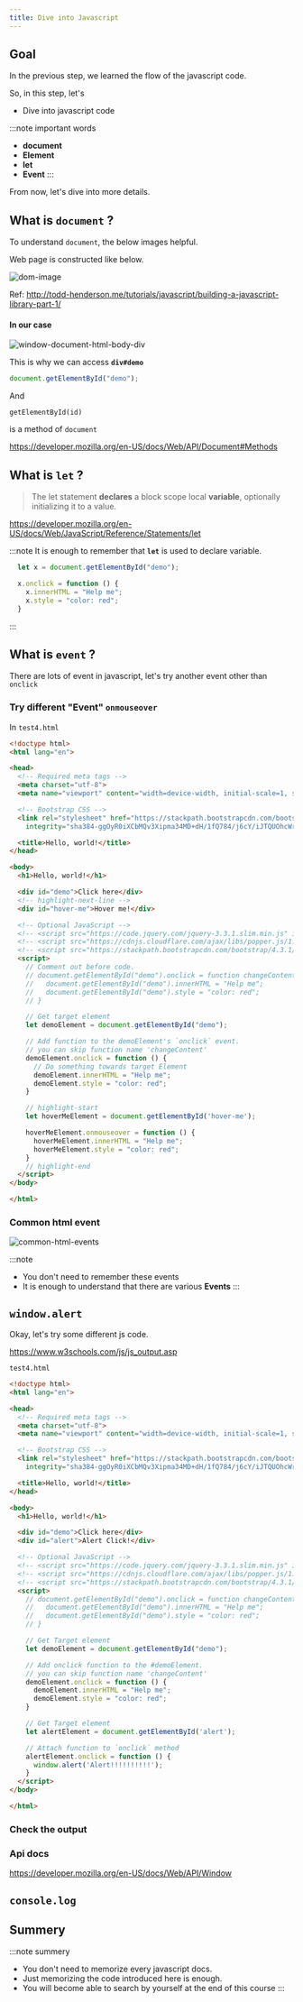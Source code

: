 ```yaml
---
title: Dive into Javascript
---
```


## Goal

In the previous step, we learned the flow of the javascript code.

So, in this step, let's
- Dive into javascript code


:::note important words
- **document**
- **Element**
- **let**
- **Event**
:::

From now, let's dive into more details.

## What is `document` ?

To understand `document`, the below images helpful.

Web page is constructed like below.

![dom-image](http://todd-henderson.me/assets/images/2014/DOM-Tree.png)

Ref: http://todd-henderson.me/tutorials/javascript/building-a-javascript-library-part-1/

#### In our case

![window-document-html-body-div](https://coderhackers-1304676641.cos.ap-tokyo.myqcloud.com/the-complete-webdev-with-rails-2020/javascript-guide/window-document-html-body-div.jpg)

This is why we can access **`div#demo`**
```js
document.getElementById("demo");
```
And

```
getElementById(id)
```

is a method of `document`

https://developer.mozilla.org/en-US/docs/Web/API/Document#Methods

## What is `let` ?
> The let statement **declares** a block scope local **variable**, optionally initializing it to a value.

https://developer.mozilla.org/en-US/docs/Web/JavaScript/Reference/Statements/let

:::note
It is enough to remember that **`let`** is used to declare variable.
```js
  let x = document.getElementById("demo");

  x.onclick = function () {
    x.innerHTML = "Help me";
    x.style = "color: red";
  }
```
:::


## What is `event` ?
There are lots of event in javascript, let's try another event other than `onclick`

### Try different "Event" `onmouseover`

In `test4.html`

```html title="test4.html"
<!doctype html>
<html lang="en">

<head>
  <!-- Required meta tags -->
  <meta charset="utf-8">
  <meta name="viewport" content="width=device-width, initial-scale=1, shrink-to-fit=no">

  <!-- Bootstrap CSS -->
  <link rel="stylesheet" href="https://stackpath.bootstrapcdn.com/bootstrap/4.3.1/css/bootstrap.min.css"
    integrity="sha384-ggOyR0iXCbMQv3Xipma34MD+dH/1fQ784/j6cY/iJTQUOhcWr7x9JvoRxT2MZw1T" crossorigin="anonymous">

  <title>Hello, world!</title>
</head>

<body>
  <h1>Hello, world!</h1>

  <div id="demo">Click here</div>
  <!-- highlight-next-line -->
  <div id="hover-me">Hover me!</div>

  <!-- Optional JavaScript -->
  <!-- <script src="https://code.jquery.com/jquery-3.3.1.slim.min.js" integrity="sha384-q8i/X+965DzO0rT7abK41JStQIAqVgRVzpbzo5smXKp4YfRvH+8abtTE1Pi6jizo" crossorigin="anonymous"></script> -->
  <!-- <script src="https://cdnjs.cloudflare.com/ajax/libs/popper.js/1.14.7/umd/popper.min.js" integrity="sha384-UO2eT0CpHqdSJQ6hJty5KVphtPhzWj9WO1clHTMGa3JDZwrnQq4sF86dIHNDz0W1" crossorigin="anonymous"></script> -->
  <!-- <script src="https://stackpath.bootstrapcdn.com/bootstrap/4.3.1/js/bootstrap.min.js" integrity="sha384-JjSmVgyd0p3pXB1rRibZUAYoIIy6OrQ6VrjIEaFf/nJGzIxFDsf4x0xIM+B07jRM" crossorigin="anonymous"></script> -->
  <script>
    // Comment out before code.
    // document.getElementById("demo").onclick = function changeContent() {
    //   document.getElementById("demo").innerHTML = "Help me";
    //   document.getElementById("demo").style = "color: red";
    // }

    // Get target element
    let demoElement = document.getElementById("demo");

    // Add function to the demoElement's `onclick` event.
    // you can skip function name 'changeContent'
    demoElement.onclick = function () {
      // Do something towards target Element
      demoElement.innerHTML = "Help me";
      demoElement.style = "color: red";
    }

    // highlight-start
    let hoverMeElement = document.getElementById('hover-me');

    hoverMeElement.onmouseover = function () {
      hoverMeElement.innerHTML = "Help me";
      hoverMeElement.style = "color: red";
    }
    // highlight-end
  </script>
</body>

</html>
```


### Common html event
![common-html-events](https://coderhackers-1304676641.cos.ap-tokyo.myqcloud.com/the-complete-webdev-with-rails-2020/javascript-guide/common-html-events.png)

:::note
- You don't need to remember these events
- It is enough to understand that there are various **Events**
:::


## `window.alert`

Okay, let's try some different js code.

https://www.w3schools.com/js/js_output.asp

`test4.html`
```html
<!doctype html>
<html lang="en">

<head>
  <!-- Required meta tags -->
  <meta charset="utf-8">
  <meta name="viewport" content="width=device-width, initial-scale=1, shrink-to-fit=no">

  <!-- Bootstrap CSS -->
  <link rel="stylesheet" href="https://stackpath.bootstrapcdn.com/bootstrap/4.3.1/css/bootstrap.min.css"
    integrity="sha384-ggOyR0iXCbMQv3Xipma34MD+dH/1fQ784/j6cY/iJTQUOhcWr7x9JvoRxT2MZw1T" crossorigin="anonymous">

  <title>Hello, world!</title>
</head>

<body>
  <h1>Hello, world!</h1>

  <div id="demo">Click here</div>
  <div id="alert">Alert Click!</div>

  <!-- Optional JavaScript -->
  <!-- <script src="https://code.jquery.com/jquery-3.3.1.slim.min.js" integrity="sha384-q8i/X+965DzO0rT7abK41JStQIAqVgRVzpbzo5smXKp4YfRvH+8abtTE1Pi6jizo" crossorigin="anonymous"></script> -->
  <!-- <script src="https://cdnjs.cloudflare.com/ajax/libs/popper.js/1.14.7/umd/popper.min.js" integrity="sha384-UO2eT0CpHqdSJQ6hJty5KVphtPhzWj9WO1clHTMGa3JDZwrnQq4sF86dIHNDz0W1" crossorigin="anonymous"></script> -->
  <!-- <script src="https://stackpath.bootstrapcdn.com/bootstrap/4.3.1/js/bootstrap.min.js" integrity="sha384-JjSmVgyd0p3pXB1rRibZUAYoIIy6OrQ6VrjIEaFf/nJGzIxFDsf4x0xIM+B07jRM" crossorigin="anonymous"></script> -->
  <script>
    // document.getElementById("demo").onclick = function changeContent() {
    //   document.getElementById("demo").innerHTML = "Help me";
    //   document.getElementById("demo").style = "color: red";
    // }

    // Get Target element
    let demoElement = document.getElementById("demo");

    // Add onclick function to the #demoElement.
    // you can skip function name 'changeContent'
    demoElement.onclick = function () {
      demoElement.innerHTML = "Help me";
      demoElement.style = "color: red";
    }

    // Get Target element
    let alertElement = document.getElementById('alert');

    // Attach function to `onclick` method
    alertElement.onclick = function () {
      window.alert('Alert!!!!!!!!!!');
    }
  </script>
</body>

</html>
```

### Check the output


### Api docs
https://developer.mozilla.org/en-US/docs/Web/API/Window


## `console.log`




## Summery

:::note summery
 - You don't need to memorize every javascript docs.
 - Just memorizing the code introduced here is enough.
 - You will become able to search by yourself at the end of this course
:::